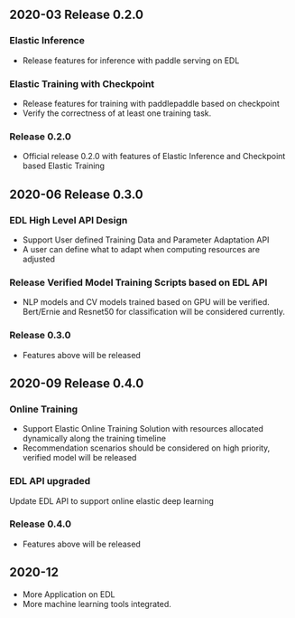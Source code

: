 ## 2020-03 Release 0.2.0

### Elastic Inference
- Release features for inference with paddle serving on EDL

### Elastic Training with Checkpoint
- Release features for training with paddlepaddle based on checkpoint
- Verify the correctness of at least one training task.

### Release 0.2.0
- Official release 0.2.0 with features of Elastic Inference and Checkpoint based Elastic Training

## 2020-06 Release 0.3.0

### EDL High Level API Design
- Support User defined Training Data and Parameter Adaptation API
- A user can define what to adapt when computing resources are adjusted

### Release Verified Model Training Scripts based on EDL API
- NLP models and CV models trained based on GPU will be verified.
  Bert/Ernie and Resnet50 for classification will be considered currently.

### Release 0.3.0
- Features above will be released

## 2020-09 Release 0.4.0

### Online Training
- Support Elastic Online Training Solution with resources allocated dynamically along the training timeline
- Recommendation scenarios should be considered on high priority, verified model will be released

### EDL API upgraded
 Update EDL API to support online elastic deep learning

### Release 0.4.0
- Features above will be released

## 2020-12
- More Application on EDL
- More machine learning tools integrated.
